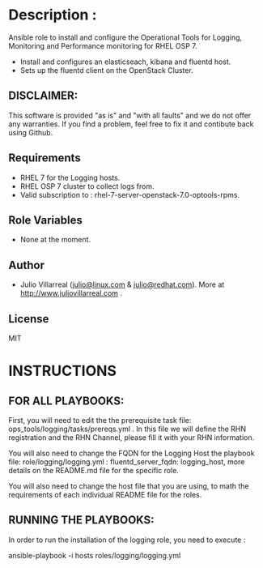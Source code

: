 
Description : 
============

Ansible role to install and configure the Operational Tools for Logging, Monitoring and Performance monitoring for RHEL OSP 7.

* Install and configures  an elasticseach, kibana and fluentd host. 
* Sets up the fluentd client on the OpenStack Cluster. 


DISCLAIMER:
-----------
This software is provided "as is" and "with all faults" and we do not offer any warranties. If you find a problem, feel free to fix it and contibute back using Github.


Requirements
------------

* RHEL 7 for the Logging hosts. 
* RHEL OSP 7 cluster to collect logs from. 
* Valid subscription to : rhel-7-server-openstack-7.0-optools-rpms. 

Role Variables
--------------

* None at the moment.

Author
-------

* Julio Villarreal (julio@linux.com & julio@redhat.com). More at http://www.juliovillarreal.com . 


License
-------

MIT

INSTRUCTIONS
============

FOR ALL PLAYBOOKS: 
------------------

First, you will need to edit the the prerequisite task file: ops_tools/logging/tasks/prereqs.yml . In this file we will define the RHN registration and the RHN Channel, please fill it with your RHN information.

You will also need to change the FQDN for the Logging Host the playbook file: role/logging/logging.yml : fluentd_server_fqdn: logging_host, more details on the README.md file for the specific role. 

You will also need to change the host file that you are using, to math the requirements of each individual README file for the roles.


RUNNING THE PLAYBOOKS: 
---------------------


In order to run the installation of the logging role, you need to execute : 

ansible-playbook -i hosts roles/logging/logging.yml


